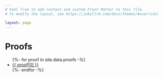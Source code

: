```yaml
---
# Feel free to add content and custom Front Matter to this file.
# To modify the layout, see https://jekyllrb.com/docs/themes/#overriding-theme-defaults

layout: page
---
```


# Proofs

<ul>
{%- for proof in site.data.proofs -%}
 <li> <a href="{{proof[0]}}">{{ proof[0] }}</a> </li>
{%- endfor -%}
</ul>

